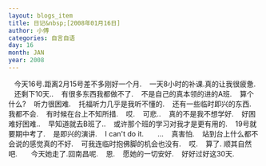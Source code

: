 ```yaml
---
layout: blogs_item
title: 日记&nbsp;[2008年01月16日]
author: 小傅
categories: 自言自语
day: 16
month: JAN
year: 2008
---
```




&nbsp;&nbsp; 今天16号.距离2月15号差不多刚好一个月.
&nbsp;&nbsp;&nbsp;一天8小时的补课.真的让我很疲惫.
&nbsp;&nbsp;&nbsp;还剩下10天..
&nbsp;&nbsp;
有很多东西我都做不了.
&nbsp;&nbsp;
不是自己的真本领的进的A班.
&nbsp;&nbsp;
算个什么?
&nbsp;&nbsp;
听力很困难.
&nbsp;&nbsp;
托福听力几乎是我听不懂的.
&nbsp;&nbsp;
还有一些临时即兴的东西.
&nbsp;&nbsp;
我都不会.
&nbsp;&nbsp;
有时候在台上不知所措.
&nbsp;&nbsp;
哎.
&nbsp;&nbsp;
可悲..
&nbsp;&nbsp;&nbsp;真的不是我不想学好.
&nbsp;&nbsp;
好困难好困难..
&nbsp;&nbsp;&nbsp;早知道就去B班了..
&nbsp;&nbsp;
或许那个班的学习对我才是更有用的.
&nbsp;&nbsp;
19号就要期中考了.
&nbsp;&nbsp;
是即兴的演讲.
&nbsp;&nbsp; I
can't do it.
&nbsp;&nbsp;
&nbsp;&nbsp;&nbsp;...
&nbsp;&nbsp;
真害怕.
&nbsp;&nbsp;
站到台上什么都不会说的感觉真的不好.
&nbsp;&nbsp;
可我连临时抱佛脚的机会也没有.
&nbsp;&nbsp;
哎.
&nbsp;&nbsp;
算了. 顺其自然吧.
&nbsp;&nbsp;
&nbsp;&nbsp;
今天她走了.回南昌呢.
&nbsp;&nbsp;
恩.
&nbsp;&nbsp;
愿她的一切安好.
&nbsp;&nbsp;
好好过好这30天.



